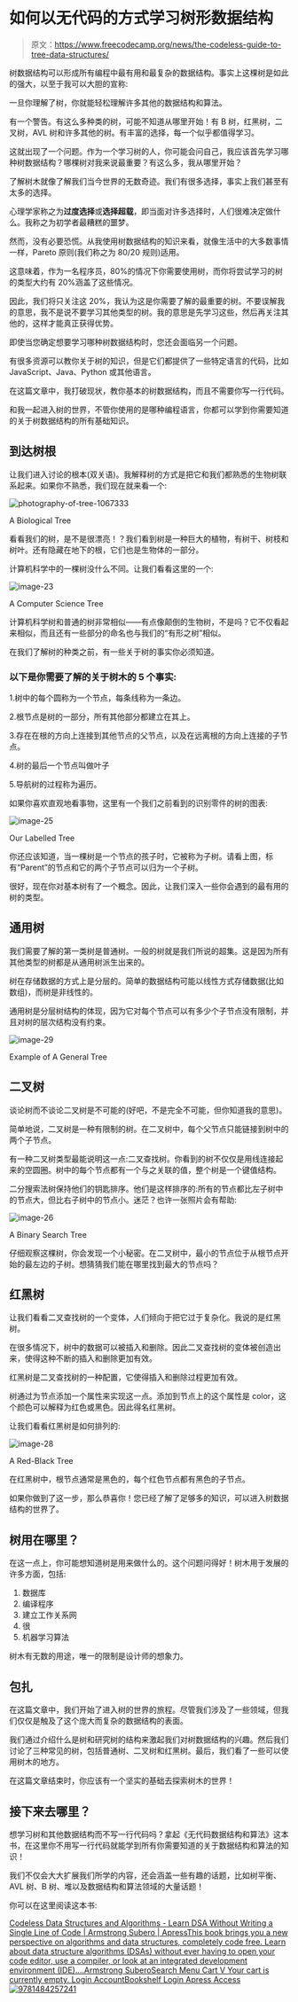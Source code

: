 # 如何以无代码的方式学习树形数据结构

> 原文：<https://www.freecodecamp.org/news/the-codeless-guide-to-tree-data-structures/>

树数据结构可以形成所有编程中最有用和最复杂的数据结构。事实上这棵树是如此的强大，以至于我可以大胆的宣称:

一旦你理解了树，你就能轻松理解许多其他的数据结构和算法。

有一个警告。有这么多种类的树，可能不知道从哪里开始！有 B 树，红黑树，二叉树，AVL 树和许多其他的树。有丰富的选择，每一个似乎都值得学习。

这就出现了一个问题。作为一个学习树的人，你可能会问自己，我应该首先学习哪种树数据结构？哪棵树对我来说最重要？有这么多，我从哪里开始？

了解树木就像了解我们当今世界的无数奇迹。我们有很多选择，事实上我们甚至有太多的选择。

心理学家称之为**过度选择**或**选择超载**，即当面对许多选择时，人们很难决定做什么。我称之为初学者最糟糕的噩梦。

然而，没有必要恐慌。从我使用树数据结构的知识来看，就像生活中的大多数事情一样，Pareto 原则(我们称之为 80/20 规则)适用。

这意味着，作为一名程序员，80%的情况下你需要使用树，而你将尝试学习的树的类型大约有 20%涵盖了这些情况。

因此，我们将只关注这 20%，我认为这是你需要了解的最重要的树。不要误解我的意思，我不是说不要学习其他类型的树。我的意思是先学习这些，然后再关注其他的，这样才能真正获得优势。

即使当您确定想要学习哪种树数据结构时，您还会面临另一个问题。

有很多资源可以教你关于树的知识，但是它们都提供了一些特定语言的代码，比如 JavaScript、Java、Python 或其他语言。

在这篇文章中，我打破现状，教你基本的树数据结构，而且不需要你写一行代码。

和我一起进入树的世界，不管你使用的是哪种编程语言，你都可以学到你需要知道的关于树数据结构的所有基础知识。

## 到达树根

让我们进入讨论的根本(双关语)。我解释树的方式是把它和我们都熟悉的生物树联系起来。如果你不熟悉，我们现在就来看一个:

![photography-of-tree-1067333](img/ab17ef3ceecfc294e9f36fbc074e44b5.png)

A Biological Tree

看看我们的树，是不是很漂亮！？我们看到树是一种巨大的植物，有树干、树枝和树叶。还有隐藏在地下的根，它们也是生物体的一部分。

计算机科学中的一棵树没什么不同。让我们看看这里的一个:

![image-23](img/61705cda649107c86fbfbd776d19e62b.png)

A Computer Science Tree

计算机科学树和普通的树非常相似——有点像颠倒的生物树，不是吗？它不仅看起来相似，而且还有一些部分的命名也与我们的“有形之树”相似。

在我们了解树的种类之前，有一些关于树的事实你必须知道。

### 以下是你需要了解的关于树木的 5 个事实:

1.树中的每个圆称为一个节点，每条线称为一条边。

2.根节点是树的一部分，所有其他部分都建立在其上。

3.存在在根的方向上连接到其他节点的父节点，以及在远离根的方向上连接的子节点。

4.树的最后一个节点叫做叶子

5.导航树的过程称为遍历。

如果你喜欢直观地看事物，这里有一个我们之前看到的识别零件的树的图表:

![image-25](img/993ea663a4cca24c5190dbec41ed7d07.png)

Our Labelled Tree

你还应该知道，当一棵树是一个节点的孩子时，它被称为子树。请看上图，标有“Parent”的节点和它的两个子节点可以归为一个子树。

很好，现在你对基本树有了一个概念。因此，让我们深入一些你会遇到的最有用的树的类型。

## 通用树

我们需要了解的第一类树是普通树。一般的树就是我们所说的超集。这是因为所有其他类型的树都是从通用树派生出来的。

树在存储数据的方式上是分层的。简单的数据结构可能以线性方式存储数据(比如数组)，而树是非线性的。

通用树是分层树结构的体现，因为它对每个节点可以有多少个子节点没有限制，并且对树的层次结构没有约束。

![image-29](img/a864a456ae67bf449ea64342e3f5cb92.png)

Example of A General Tree

## 二叉树

谈论树而不谈论二叉树是不可能的(好吧，不是完全不可能，但你知道我的意思)。

简单地说，二叉树是一种有限制的树。在二叉树中，每个父节点只能链接到树中的两个子节点。

有一种二叉树类型最能说明这一点:二叉查找树。你看到的树不仅仅是用线连接起来的空圆圈。树中的每个节点都有一个与之关联的值，整个树是一个键值结构。

二分搜索法树保持他们的钥匙排序。他们是这样排序的:所有的节点都比左子树中的节点大，但比右子树中的节点小。迷茫？也许一张照片会有帮助:

![image-26](img/57de1ddc286f86ae9c1b6aaba5a5fa2c.png)

A Binary Search Tree

仔细观察这棵树，你会发现一个小秘密。在二叉树中，最小的节点位于从根节点开始的最左边的子树。想猜猜我们能在哪里找到最大的节点吗？

## 红黑树

让我们看看二叉查找树的一个变体，人们倾向于把它过于复杂化。我说的是红黑树。

在很多情况下，树中的数据可以被插入和删除。因此二叉查找树的变体被创造出来，使得这种不断的插入和删除更加有效。

红黑树是二叉查找树的一种配置，它使得插入和删除过程更加有效。

树通过为节点添加一个属性来实现这一点。添加到节点上的这个属性是 color，这个颜色可以解释为红色或黑色。因此得名红黑树。

让我们看看红黑树是如何排列的:

![image-28](img/d6e59c62a084f2c7ce1ef71a19296df7.png)

A Red-Black Tree

在红黑树中，根节点通常是黑色的，每个红色节点都有黑色的子节点。

如果你做到了这一步，那么恭喜你！您已经了解了足够多的知识，可以进入树数据结构的世界了。

## 树用在哪里？

在这一点上，你可能想知道树是用来做什么的。这个问题问得好！树木用于发展的许多方面，包括:

1.  数据库
2.  编译程序
3.  建立工作关系网
4.  很
5.  机器学习算法

树木有无数的用途，唯一的限制是设计师的想象力。

## 包扎

在这篇文章中，我们开始了进入树的世界的旅程。尽管我们涉及了一些领域，但我们仅仅是触及了这个庞大而复杂的数据结构的表面。

我们通过介绍什么是树和研究树的结构来激起我们对树数据结构的兴趣。然后我们讨论了三种常见的树，包括普通树、二叉树和红黑树。最后，我们看了一些可以使用树木的地方。

在这篇文章结束时，你应该有一个坚实的基础去探索树木的世界！

## 接下来去哪里？

想学习树和其他数据结构而不写一行代码吗？拿起《无代码数据结构和算法》这本书，在这里你不用写一行代码就能学到所有你需要知道的关于数据结构和算法的知识！

我们不仅会大大扩展我们所学的内容，还会涵盖一些有趣的话题，比如树平衡、AVL 树、B 树、堆以及数据结构和算法领域的大量话题！

你可以在这里阅读这本书:

[Codeless Data Structures and Algorithms - Learn DSA Without Writing a Single Line of Code | Armstrong Subero | ApressThis book brings you a new perspective on algorithms and data structures, completely code free. Learn about data structure algorithms (DSAs) without ever having to open your code editor, use a compiler, or look at an integrated development environment (IDE)....Armstrong SuberoSearch Menu Cart V Your cart is currently empty. Login AccountBookshelf Login Apress Access![9781484257241](img/30686e781bb46006a5fc489dc17acb20.png)](https://www.apress.com/gp/book/9781484257241)